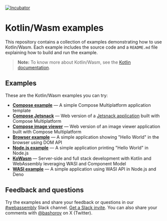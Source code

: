 [![Incubator](https://jb.gg/badges/incubator-plastic.svg)](https://github.com/JetBrains#jetbrains-on-github)

# Kotlin/Wasm examples

This repository contains a collection of examples demonstrating how to use Kotlin/Wasm.
Each example includes the source code and a `README.md` file explaining how to build and run the example.

> **Note:**
> To know more about Kotlin/Wasm, see the [Kotlin documentation](https://kotl.in/wasm).

## Examples

These are the Kotlin/Wasm examples you can try:

* **[Compose example](https://github.com/Kotlin/kotlin-wasm-compose-template/#readme)** — A simple Compose Multiplatform application template
* **[Compose Jetsnack](https://github.com/JetBrains/compose-multiplatform/tree/master/examples/jetsnack/#readme)** — Web version of a [Jetsnack application](https://github.com/android/compose-samples/tree/main/Jetsnack) built with Compose Multiplatform
* **[Compose image viewer](https://github.com/JetBrains/compose-multiplatform/tree/master/examples/imageviewer/#readme)** — Web version of an image viewer application built with Compose Multiplatform
* **[Browser example](https://github.com/Kotlin/kotlin-wasm-browser-template/#readme)** — A simple application showing "Hello World" in the browser using DOM API
* **[Node.js example](https://github.com/Kotlin/kotlin-wasm-nodejs-template/#readme)** — A simple application printing "Hello World" in Node.js
* **[KoWasm](https://github.com/kowasm/kowasm)** — Server-side and full stack development with Kotlin and WebAssembly leveraging WASI and Component Model
* **[WASI example](https://github.com/Kotlin/kotlin-wasm-wasi-template/blob/main/README.md)** — A simple application using WASI API in Node.js and Deno

## Feedback and questions

Try the examples and share your feedback or questions in our [#webassembly](https://slack-chats.kotlinlang.org/c/webassembly) Slack channel.
[Get a Slack invite](https://surveys.jetbrains.com/s3/kotlin-slack-sign-up).
You can also share your comments with [@bashorov](https://twitter.com/bashorov) on X (Twitter).
